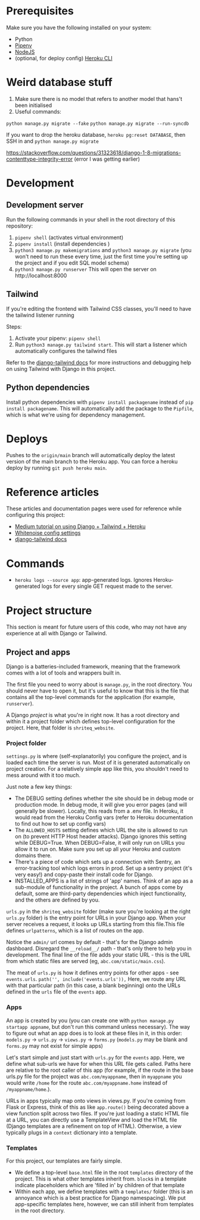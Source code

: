 # Prerequisites
Make sure you have the following installed on your system:
* Python
* [Pipenv](https://pypi.org/project/pipenv/)
* [NodeJS](https://github.com/nvm-sh/nvm)
* (optional, for deploy config) [Heroku CLI](https://devcenter.heroku.com/articles/heroku-cli)

# Weird database stuff
1. Make sure there is no model that refers to another model that hans't been initialised
2. Useful commands:

`python manage.py migrate --fake`
`python manage.py migrate --run-syncdb`

If you want to drop the heroku database, `heroku pg:reset DATABASE`, then SSH in and `python manage.py migrate`


https://stackoverflow.com/questions/31323618/django-1-8-migrations-contenttype-integrity-error (error I was getting earlier)

# Development
## Development server
Run the following commands in your shell in the root directory of this repository:
1. `pipenv shell` (activates virtual environment)
2. `pipenv install` (install dependencies )
3. `python3 manage.py makemigrations` and `python3 manage.py migrate` (you won't need to run these every time, just the first time you're setting up the project and if you edit SQL model schema)
5. `python3 manage.py runserver`
This will open the server on http://localhost:8000

## Tailwind
If you're editing the frontend with Tailwind CSS classes, you'll need to have the tailwind listener running

Steps:
1. Activate your pipenv: `pipenv shell`
2. Run `python3 manage.py tailwind start`. This will start a listener which automatically configures the tailwind files

Refer to the [django-tailwind docs](https://django-tailwind.readthedocs.io/en/latest/installation.html) for more instructions and debugging help on using Tailwind with Django in this project.

## Python dependencies
Install python dependencies with `pipenv install packagename` instead of `pip install packagename`. This will automatically add the package to the `Pipfile`, which is what we're using for dependency management.

# Deploys
Pushes to the `origin/main` branch will automatically deploy the latest version of the main branch to the Heroku app. You can force a heroku deploy by running `git push heroku main`. 

# Reference articles
These articles and documentation pages were used for reference while configuring this project:
* [Medium tutorial on using Django + Tailwind + Heroku](https://medium.com/@phuitsing/heroku-buildpack-for-django-tailwind-de96be543f9)
* [Whitenoise config settings](http://whitenoise.evans.io/en/stable/django.html)
* [django-tailwind docs](https://django-tailwind.readthedocs.io/en/latest/installation.html)

# Commands
* `heroku logs --source app`: app-generated logs. Ignores Heroku-generated logs for every single GET request made to the server.

# Project structure
This section is meant for future users of this code, who may not have any experience at all with Django or Tailwind.

## Project and apps
Django is a batteries-included framework, meaning that the framework comes with a lot of tools and wrappers built in.

The first file you need to worry about is `manage.py`, in the root directory. You should never have to open it, but it's useful to know that this is the file that contains all the top-level commands for the application (for example, `runserver`).

A Django _project_ is what you're in right now. It has a root directory and within it a project folder which defines top-level configuration for the project. Here, that folder is `shriteq_website`. 
### Project folder
`settings.py` is where (self-explanatorily) you configure the project, and is loaded each time the server is run. Most of it is generated automatically on project creation. For a relatively simple app like this, you shouldn't need to mess around with it too much. 

Just note a few key things:
* The DEBUG setting defines whether the site should be in debug mode or production mode. In debug mode, it will give you error pages (and will generally be slower). Locally, this reads from a .env file. In Heroku, it would read from the Heroku Config vars (refer to Heroku documentation to find out how to set up config vars)
* The `ALLOWED_HOSTS` setting defines which URL the site is allowed to run on (to prevent HTTP Host header attacks). Django ignores this setting while DEBUG=True. When DEBUG=False, it will only run on URLs you allow it to run on. Make sure you set up all your Heroku and custom domains there.
* There's a piece of code which sets up a connection with Sentry, an error-tracking tool which logs errors in prod. Set up a sentry project (it's very easy!) and copy-paste their install code for Django.
* INSTALLED_APPS is a list of strings of 'app' names. Think of an app as a sub-module of functionality in the project. A bunch of apps come by default, some are third-party dependencies which inject functionality, and the others are defined by you.

`urls.py` in the `shriteq_website` folder (make sure you're looking at the right `urls.py` folder) is the entry point for URLs in your Django app. When your server receives a request, it looks up URLs starting from this file.This file defines `urlpatterns`, which is a list of routes on the app. 

Notice the `admin/` url comes by default - that's for the Django admin dashboard. Disregard the `__reload__/` path - that's only there to help you in development. The final line of the file adds your static URL - this is the URL from which static files are served (eg, `abc.com/static/main.css`).

The meat of `urls.py` is how it defines entry points for other apps - see `events.urls`. 
```path('', include('events.urls')),```
Here, we route any URL with that particular path (in this case, a blank beginning) onto the URLs defined in the `urls` file of the `events` app.

### Apps
An app is created by you (you can create one with `python manage.py startapp appname`, but don't run this command unless necessary). 
The way to figure out what an app does is to look at these files in it, in this order:
`models.py` -> `urls.py` -> `views.py` -> `forms.py` (`models.py` may be blank and `forms.py` may not exist for simple apps)

Let's start simple and just start with `urls.py` for the `events` app. Here, we define what sub-urls we have for when this URL file gets called. Paths here are relative to the root caller of this app (for example, if the route in the base urls.py file for the project was `abc.com/myappname`, then in `myappname` you would write `/home` for the route `abc.com/myappname.home` instead of `/myappname/home`.).

URLs in apps typically map onto views in views.py. If you're coming from Flask or Express, think of this as like `app.route()` being decorated above a view function split across two files.
If you're just loading a static HTML file at a URL, you can directly use a TemplateView and load the HTML file (Django templates are a refinement on top of HTML). Otherwise, a view typically plugs in a `context` dictionary into a template.

### Templates
For this project, our templates are fairly simple. 

* We define a top-level `base.html` file in the root `templates` directory of the project. This is what other templates inherit from. `block`s in a template indicate placeholders which are 'filled in' by children of that template
* Within each app, we define templates with a `templates/` folder (this is an annoyance which is a best practice for Django namespacing). We put app-specific templates here, however, we can still inherit from templates in the root directory.